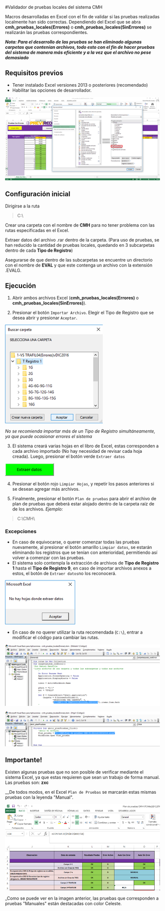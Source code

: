 #Validador de pruebas locales del sistema CMH

Macros desarrolladas en Excel con el fin de validar si las pruebas realizadas localmente han sido correctas. Dependiendo del Excel que se abra **cmh_pruebas_locales(Errores)** o **cmh_pruebas_locales(SinErrores)** se realizarán las pruebas correspondientes.

___Nota: Para el desarrollo de las pruebas se han eliminado algunas carpetas que contenían archivos, todo esto con el fin de hacer pruebas del sistema de manera más eficiente y a la vez que el archivo no pese demasiado___

## Requisitos previos
* Tener instalado Excel versiones 2013 o posteriores (recomendado)
* Habilitar las opciones de desarrollador.

![imagen](images/img1.png)


## Configuración inicial

Dirigirse a la ruta 

>C:\

Crear una carpeta con el nombre de **CMH** para no tener problema con las rutas especificadas en el Excel.

Extraer datos del archivo .rar dentro de la carpeta. (Para uso de pruebas, se han reducido la cantidad de pruebas locales, quedando en 3 subcarpetas dentro de cada **Tipo de Registro**)

Asegurarse de que dentro de las subcarpetas se encuentre un directorio con el nombre de **EVAL** y que este contenga un archivo con la extensión .EVALG.

## Ejecución

1. Abrir ambos archivos Excel (**cmh_pruebas_locales(Errores)** o **cmh_pruebas_locales(SinErrores)**).

2.  Presionar el botón `Importar Archivo`.  Elegir el Tipo de Registro que se desea abrir y presionar `Aceptar`.

![imagen2](images/img2.png)

_No se recomienda importar más de un Tipo de Registro simultáneamente, ya que puede ocasionar errores el sistema_

3.  El sistema creará varias hojas en el libro de Excel, estas corresponden a cada archivo importado (No hay necesidad de revisar cada hoja creada). Luego, presionar el botón verde `Extraer datos`


![imagen3](images/img3.png)

4. Presionar el botón rojo `Limpiar Hojas`, y repetir los pasos anteriores si se desean agregar más archivos.

5. Finalmente, presionar el botón `Plan de pruebas` para abrir el archivo de plan de pruebas que deberá estar alojado dentro de la carpeta raíz de de los archivos.
_Ejemplo:_ 
> C:\CMH\

### Excepciones
 
 * En caso de equivocarse, o querer comenzar todas las pruebas nuevamente, al presionar el botón amarillo `Limpiar datos`, se estarán eliminando los registros que se tenían con anterioridad, permitiendo así volver a comenzar con las pruebas.
 * El sistema solo contempla la extracción de archivos de **Tipo de Registro 1** hasta el **Tipo de Registro 9**, en caso de importar archivos anexos a estos, el botón de `Extraer datos`no los reconocerá.

 ![imagen4](images/img4.png)

 * En caso de no querer utilizar la ruta recomendada (`C:\`), entrar a modificar el código para cambiar las rutas.

 ![imagen5](images/img5.png)


 ![imagen6](images/img6.png)

## Importante!

Existen algunas pruebas que no son posible de verificar mediante el sistema Excel, ya que estas requieren que sean un trabajo de forma manual. 
Las pruebas son: **zxc**

__De todos modos, en el Excel `Plan de Pruebas` se marcarán estas mismas pruebas con la leyenda "Manual".

 ![imagen7](images/img7.png)

_Como se puede ver en la imagen anterior, las pruebas que corresponden a pruebas "Manuales" están destacadas con color Celeste.

